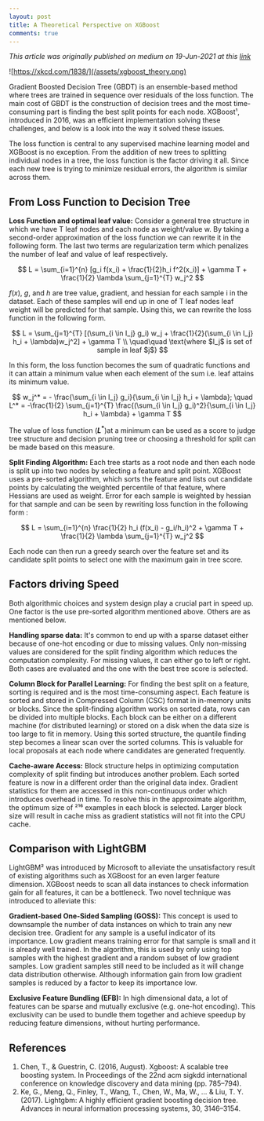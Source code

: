 ```yaml
---
layout: post
title: A Theoretical Perspective on XGBoost
comments: true
---
```

*This article was originally published on medium on 19-Jun-2021 at this [link](https://medium.com/codex/a-theoretical-perspective-on-xgboost-d02735fd609b)*

![https://xkcd.com/1838/](/assets/xgboost_theory.png)

Gradient Boosted Decision Tree (GBDT) is an ensemble-based method where trees are trained in sequence over residuals of the loss function. The main cost of GBDT is the construction of decision trees and the most time-consuming part is finding the best split points for each node. XGBoost¹, introduced in 2016, was an efficient implementation solving these challenges, and below is a look into the way it solved these issues.

The loss function is central to any supervised machine learning model and XGBoost is no exception. From the addition of new trees to splitting individual nodes in a tree, the loss function is the factor driving it all. Since each new tree is trying to minimize residual errors, the algorithm is similar across them.

## From Loss Function to Decision Tree
**Loss Function and optimal leaf value:** Consider a general tree structure in which we have T leaf nodes and each node as weight/value w. By taking a second-order approximation of the loss function we can rewrite it in the following form. The last two terms are regularization term which penalizes the number of leaf and value of leaf respectively.

$$
L = \sum_{i=1}^{n} [g_i f(x_i) + \frac{1}{2}h_i f^2(x_i)] + \gamma T + \frac{1}{2} \lambda \sum_{j=1}^{T} w_j^2 
$$

$f(x)$, $g$, and $h$ are tree value, gradient, and hessian for each sample i in the dataset. Each of these samples will end up in one of T leaf nodes leaf weight will be predicted for that sample. Using this, we can rewrite the loss function in the following form.

$$
L = \sum_{j=1}^{T} [(\sum_{i \in I_j} g_i) w_j + \frac{1}{2}(\sum_{i \in I_j} h_i + \lambda)w_j^2] + \gamma T \\
\quad\quad \text{where $I_j$ is set of sample in leaf $j$}
$$

In this form, the loss function becomes the sum of quadratic functions and it can attain a minimum value when each element of the sum i.e. leaf attains its minimum value.

$$
w_j^* = - \frac{\sum_{i \in I_j} g_i}{\sum_{i \in I_j} h_i + \lambda}; \quad L^* = -\frac{1}{2} \sum_{j=1}^{T} \frac{(\sum_{i \in I_j} g_i)^2}{\sum_{i \in I_j} h_i + \lambda} + \gamma T
$$

The value of loss function (**$L^*$**)at a minimum can be used as a score to judge tree structure and decision pruning tree or choosing a threshold for split can be made based on this measure.

**Split Finding Algorithm:** Each tree starts as a root node and then each node is split up into two nodes by selecting a feature and split point. XGBoost uses a pre-sorted algorithm, which sorts the feature and lists out candidate points by calculating the weighted percentile of that feature, where Hessians are used as weight. Error for each sample is weighted by hessian for that sample and can be seen by rewriting loss function in the following form :

$$
L = \sum_{i=1}^{n} \frac{1}{2} h_i (f(x_i) - g_i/h_i)^2 + \gamma T + \frac{1}{2} \lambda \sum_{j=1}^{T} w_j^2
$$

Each node can then run a greedy search over the feature set and its candidate split points to select one with the maximum gain in tree score.

## Factors driving Speed
Both algorithmic choices and system design play a crucial part in speed up. One factor is the use pre-sorted algorithm mentioned above. Others are as mentioned below.

**Handling sparse data:** It's common to end up with a sparse dataset either because of one-hot encoding or due to missing values. Only non-missing values are considered for the split finding algorithm which reduces the computation complexity. For missing values, it can either go to left or right. Both cases are evaluated and the one with the best tree score is selected.

**Column Block for Parallel Learning:** For finding the best split on a feature, sorting is required and is the most time-consuming aspect. Each feature is sorted and stored in Compressed Column (CSC) format in in-memory units or blocks. Since the split-finding algorithm works on sorted data, rows can be divided into multiple blocks. Each block can be either on a different machine (for distributed learning) or stored on a disk when the data size is too large to fit in memory. Using this sorted structure, the quantile finding step becomes a linear scan over the sorted columns. This is valuable for local proposals at each node where candidates are generated frequently.

**Cache-aware Access:** Block structure helps in optimizing computation complexity of split finding but introduces another problem. Each sorted feature is now in a different order than the original data index. Gradient statistics for them are accessed in this non-continuous order which introduces overhead in time. To resolve this in the approximate algorithm, the optimum size of ²¹⁶ examples in each block is selected. Larger block size will result in cache miss as gradient statistics will not fit into the CPU cache.

## Comparison with LightGBM
LightGBM² was introduced by Microsoft to alleviate the unsatisfactory result of existing algorithms such as XGBoost for an even larger feature dimension. XGBoost needs to scan all data instances to check information gain for all features, it can be a bottleneck. Two novel technique was introduced to alleviate this:

**Gradient-based One-Sided Sampling (GOSS):** This concept is used to downsample the number of data instances on which to train any new decision tree. Gradient for any sample is a useful indicator of its importance. Low gradient means training error for that sample is small and it is already well trained. In the algorithm, this is used by only using top samples with the highest gradient and a random subset of low gradient samples. Low gradient samples still need to be included as it will change data distribution otherwise. Although information gain from low gradient samples is reduced by a factor to keep its importance low.

**Exclusive Feature Bundling (EFB):** In high dimensional data, a lot of features can be sparse and mutually exclusive (e.g. one-hot encoding). This exclusivity can be used to bundle them together and achieve speedup by reducing feature dimensions, without hurting performance.

## References
1. Chen, T., & Guestrin, C. (2016, August). Xgboost: A scalable tree boosting system. In Proceedings of the 22nd acm sigkdd international conference on knowledge discovery and data mining (pp. 785–794).
2. Ke, G., Meng, Q., Finley, T., Wang, T., Chen, W., Ma, W., … & Liu, T. Y. (2017). Lightgbm: A highly efficient gradient boosting decision tree. Advances in neural information processing systems, 30, 3146–3154.